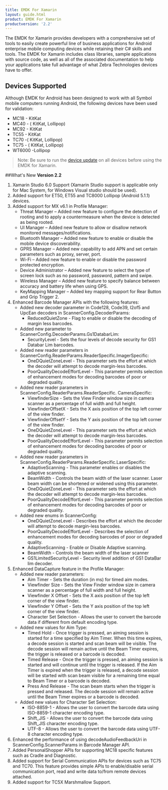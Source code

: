 ```yaml
---
title: EMDK For Xamarin
layout: guide.html
product: EMDK For Xamarin
productversion: '2.2'
---
```

The EMDK for Xamarin provides developers with a comprehensive set of tools to easily create powerful line of business applications for Android enterprise mobile computing devices while retaining their C# skills and tools. The EMDK for Xamarin includes class libraries, sample applications with source code, as well as all of the associated documentation to help your applications take full advantage of what Zebra Technologies devices have to offer.


## Devices Supported
Although EMDK for Android has been designed to work with all Symbol mobile computers running Android, the following devices have been used for validation:

* MC18 - KitKat
* MC40 - ( KitKat, Lollipop)
* MC92 - KitKat
* TC55 - KitKat
* TC70 -( KitKat, Lollipop) 
* TC75 - ( KitKat, Lollipop) 
* WT6000 -Lollipop

>Note: Be sure to run the [device update](/emdk-for-xamarin/2-2/guide/deviceupdate) on all devices before using the EMDK for Xamarin.



##What's New
**Version 2.2**

1. Xamarin Studio 6.0 Support (Xamarin Studio support is applicable only for Mac System, for Windows Visual studio should be used).
2. Added support for ET50, ET55 and TC8000 Lollipop (Android 5.1.1) devices.
3. Added support for MX v6.1 in Profile Manager:
     * Threat Manager – Added new feature to configure the detection of rooting and to apply a countermeasure when the device is detected as being rooted.
     * UI Manager – Added new feature to allow or disallow network monitored messages/notifications.
     * Bluetooth Manager – Added new feature to enable or disable the mobile device discoverability.
     * GPRS Manager – Added new capability to add APN and set certain parameters such as proxy, server, port.
     * Wi-Fi – Added new feature to enable or disable the password protected encryption.
     * Device Administrator – Added new feature to select the type of screen lock such as no password, password, pattern and swipe.
     * Wireless Manager – Added new feature to specify balance between accuracy and battery life when using GPS.
     * KeyMapping Manager – Added key mapping support for Rear Button and Grip Trigger 2. 
4. Enhanced Barcode Manager APIs with the following features:
     * Added new decoder parameter in Code128, Code39, I2of5 and UpcEan decoders in ScannerConfig.DecoderParams:
         * ReducedQuietZone - Flag to enable or disable the decoding of margin less barcodes. 
     * Added new parameter to ScannerConfig.DecoderParams.Gs1DatabarLim:
         * SecurityLevel - Sets the four levels of decode security for GS1 Databar Lim barcodes.
     * Added new reader parameters in ScannerConfig.ReaderParams.ReaderSpecific.ImagerSpecific:
         * OneDQuietZoneLevel - This parameter sets the effort at which the decoder will attempt to decode margin-less barcodes.
         * PoorQualityDecodeEffortLevel - This parameter permits selection of enhancement modes for decoding barcodes of poor or degraded quality.
     * Added new reader parameters in ScannerConfig.ReaderParams.ReaderSpecific. CameraSpecific:
         * ViewfinderSize - Sets the View Finder window size in camera scanner as a percentage of full width and full height.
         * ViewfinderOffsetX - Sets the X axis position of the top left corner of the view finder.
         * ViewfinderOffsetY - Sets the Y axis position of the top left corner of the view finder.
         * OneDQuietZoneLevel - This parameter sets the effort at which the decoder will attempt to decode margin-less barcodes.
         * PoorQualityDecodeEffortLevel - This parameter permits selection of enhancement modes for decoding barcodes of poor or degraded quality.
     * Added new reader parameters in ScannerConfig.ReaderParams.ReaderSpecific.LaserSpecific:
         * AdaptiveScanning - This parameter enables or disables the adaptive scanning.
         * BeamWidth - Controls the beam width of the laser scanner. Laser beam width can be shortened or widened using this parameter.
         * OneDQuietZoneLevel - This parameter sets the effort at which the decoder will attempt to decode margin-less barcodes.
         * PoorQualityDecodeEffortLevel - This parameter permits selection of enhancement modes for decoding barcodes of poor or degraded quality.
     * Added new enums in ScannerConfig:
         * OneDQuietZoneLevel - Describes the effort at which the decoder will attempt to decode margin-less barcodes.
         * PoorQualityDecodeEffortLevel - Describes the selection of enhancement modes for decoding barcodes of poor or degraded quality.
         * AdaptiveScanning - Enable or Disable Adaptive scanning.
         * BeamWidth - Controls the beam width of the laser scanner
         * GS1LimitedSecurityLevel - Security level addition of GS1 DataBar lim decoder.
5. Enhanced DataCapture feature in the Profile Manager:
     * Added new reader parameters:
         * Aim Timer - Sets the duration (in ms) for timed aim modes.
         * Viewfinder Size - Sets the View Finder window size in camera scanner as a percentage of full width and full height.
         * Viewfinder X Offset - Sets the X axis position of the top left corner of the view finder.
         * Viewfinder Y Offset - Sets the Y axis position of the top left corner of the view finder.
         * Character Set Selection - Allows the user to convert the barcode data if different from default encoding type.
     * Added new values for Aim Type:
         * Timed Hold - Once trigger is pressed, an aiming session is started for a time specified by Aim Timer. When this time expires, a decode session is started and scan beam will be visible. The decode session will remain active until the Beam Timer expires, the trigger is released or a barcode is decoded.
         * Timed Release - Once the trigger is pressed, an aiming session is started and will continue until the trigger is released. If the Aim Timer is expired when the trigger is released, a decode session will be started with scan beam visible for a remaining time equal to Beam Timer or a barcode is decoded.
         * Press And Release - The scan beam starts when the trigger is pressed and released. The decode session will remain active until the Beam Timer expires or a barcode is decoded.
     * Added new values for Character Set Selection:
         * ISO-8859-1 - Allows the user to convert the barcode data using ISO-8859-1 character encoding type.
         * Shift_JIS - Allows the user to convert the barcode data using Shift_JIS character encoding type.
         * UTF-8 - Allows the user to convert the barcode data using UTF-8 character encoding type.
6. Enhanced the performance of using decodeAudioFeedbackUri in ScannerConfig.ScannerParams in Barcode Manager API.
7. Added PersonalShopper APIs for supporting MC18 specific features such as Cradle and Diagnostic.
8. Added support for Serial Communication APIs for devices such as TC75 and TC70. This feature provides simple APIs to enable/disable serial communication port, read and write data to/from remote devices attached.
9. Added support for TC5X Marshmallow Support.










